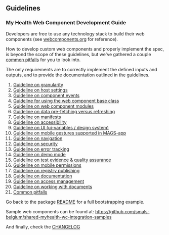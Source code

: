 ## Guidelines

### My Health Web Component Development Guide
Developers are free to use any technology stack to build their web components 
(see [webcomponents.org](https://www.webcomponents.org/) for reference).

How to develop custom web components and properly implement the spec, is beyond the scope of these guidelines,
but we've gathered a couple [common pitfalls](./21-common_pitfalls.md#custom-web-components) for you to look into.

The only requirements are to correctly implement the defined inputs and outputs, and to provide the documentation 
outlined in the guidelines.

1. [Guideline on granularity](./01-granularity.md)
2. [Guideline on host settings](./02-host_settings.md)
3. [Guideline on component events](./03-component_events.md)
4. [Guideline for using the web component base class](./04-component_base_class.md)
5. [Guideline on web component modules](./05-modules.md)
6. [Guideline on data pre-fetching versus refreshing](./06-data_pre-fetching_vs_refreshing.md)
7. [Guideline on manifests](./07-manifest.md)
8. [Guideline on accessibility](./08-accessibility.md)
9. [Guideline on UI (ui-variables / design system)](09-ui_and_design-system.md)
10. [Guideline on mobile gestures supported in MAGS-app](./10-mobile_gestures.md)
11. [Guideline on navigation](./11-navigation.md)
12. [Guideline on security](./12-security.md)
13. [Guideline on error tracking](./13-error_tracking.md)
14. [Guideline on demo mode](./14-demo.md)
15. [Guideline on test evidence & quality assurance](./15-test_evidence_and_qa.md)
16. [Guideline on mobile permissions](./16-mobile_permissions.md)
17. [Guideline on registry publishing](./17-registry.md)
18. [Guideline on documentation](./18-documentation.md)
19. [Guideline on access management](./19-access_management.md)
20. [Guideline on working with documents](./20-working_with_documents.md)
21. [Common pitfalls](./21-common_pitfalls.md)

Go back to the package [README](../README.md) for a full bootstrapping example.

Sample web components can be found at: 
https://github.com/smals-belgium/shared-myhealth-wc-integration-samples

And finally, check the [CHANGELOG](../CHANGELOG.md)
